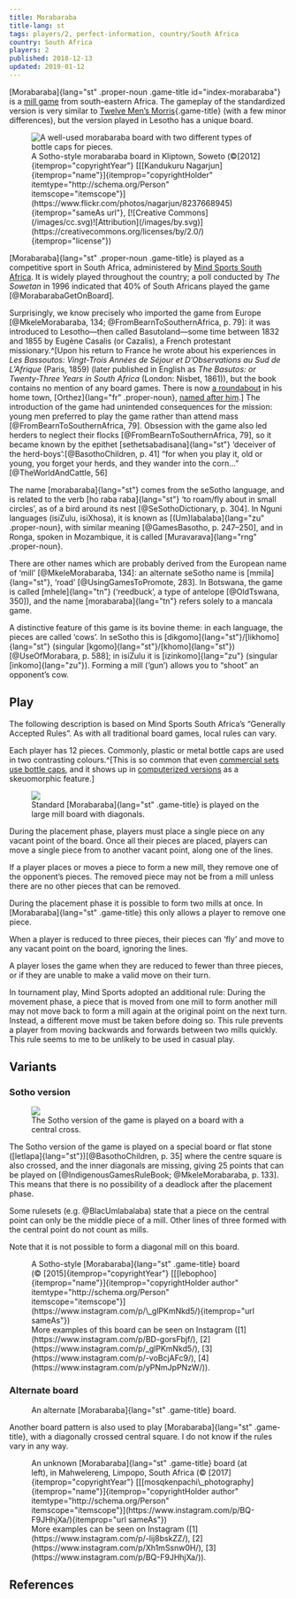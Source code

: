 ```yaml
---
title: Morabaraba
title-lang: st
tags: players/2, perfect-information, country/South Africa
country: South Africa
players: 2
published: 2018-12-13
updated: 2019-01-12
---
```


[Morabaraba]{lang="st" .proper-noun .game-title id="index-morabaraba"} is
a [mill game](/families/mill-games.html) from south-eastern Africa. The gameplay
of the standardized version is very similar to [Twelve Men’s
Morris](/games/twelve-mens-morris.html){.game-title} (with a few minor
differences), but the version played in Lesotho has a unique board.

<figure itemprop="image" itemscope="itemscope"
itemtype="http://schema.org/ImageObject"><img itemprop="contentUrl"
src="/images/8237668945_878d81116c_o-1600.jpg" alt="A well-used morabaraba board
with two different types of bottle caps for pieces." /><figcaption>A Sotho-style
morabaraba board in Kliptown, Soweto
(©[2012]{itemprop="copyrightYear"}&nbsp;[[[Kandukuru
Nagarjun]{itemprop="name"}]{itemprop="copyrightHolder"
itemtype="http://schema.org/Person"
itemscope="itemscope"}](https://www.flickr.com/photos/nagarjun/8237668945){itemprop="sameAs
url"}, [![Creative
Commons](/images/cc.svg)![Attribution](/images/by.svg)](https://creativecommons.org/licenses/by/2.0/){itemprop="license"})</figcaption></figure>

[Morabaraba]{lang="st" .proper-noun .game-title} is played as a competitive
sport in South Africa, administered by [Mind Sports South
Africa](http://mindsportsa.co.za/). It is widely played throughout the country;
a poll conducted by <cite>The Sowetan</cite> in 1996 indicated that 40% of South
Africans played the game [@MorabarabaGetOnBoard].

Surprisingly, we know precisely who imported the game from Europe
[@MkeleMorabaraba, 134; @FromBearnToSouthernAfrica, p. 79]: it was introduced to
Lesotho—then called Basutoland—some time between 1832 and 1855 by Eugène Casalis
(or Cazalis), a French protestant missionary.^[Upon his return to France he
wrote about his experiences in <cite lang="fr">Les Bassoutos: Vingt-Trois Années
de Séjour et D’Observations au Sud de L’Afrique</cite> (Paris, 1859) (later
published in English as <cite>The Basutos: or Twenty-Three Years in South
Africa</cite> (London: Nisbet, 1861)), but the book contains no mention of any
board games. There is now [a roundabout](https://goo.gl/maps/jymZMMft3fB2) in
his home town, [Orthez]{lang="fr" .proper-noun}, [named after
him](http://www.larepubliquedespyrenees.fr/2013/02/16/un-nom-pour-les-ronds-points-la-gare-routiere-et-la-rocade,1118172.php).]
The introduction of the game had unintended consequences for the mission: young
men preferred to play the game rather than attend mass
[@FromBearnToSouthernAfrica, 79]. Obsession with the game also led herders to
neglect their flocks [@FromBearnToSouthernAfrica, 79], so it became known by the
epithet [sethetsabadisana]{lang="st"} ‘deceiver of the
herd-boys’:[@BasothoChildren, p. 41] “for when you play it, old or young, you
forget your herds, and they wander into the corn...” [@TheWorldAndCattle, 56]

The name [morabaraba]{lang="st"} comes from the seSotho language, and is related
to the verb [ho raba raba]{lang="st"} ‘to roam/fly about in small circles’, as
of a bird around its nest [@SeSothoDictionary, p. 304]. In Nguni languages
(isiZulu, isiXhosa), it is known as [(Um)labalaba]{lang="zu" .proper-noun}, with
similar meaning [@GamesBasotho, p. 247–250], and in Ronga, spoken in Mozambique,
it is called [Muravarava]{lang="rng" .proper-noun}.

There are other names which are probably derived from the European name of
‘mill’ [@MkeleMorabaraba, 134]: an alternate seSotho name is [mmila]{lang="st"},
‘road’ [@UsingGamesToPromote, 283]. In Botswana, the game is called
[mhele]{lang="tn"} (‘reedbuck’, a type of antelope [@OldTswana, 350]), and the
name [morabaraba]{lang="tn"} refers solely to a mancala game.

A distinctive feature of this game is its bovine theme: in each language, the
pieces are called ‘cows’. In seSotho this is
[dikgomo]{lang="st"}/[likhomo]{lang="st"} (singular
[kgomo]{lang="st"}/[khomo]{lang="st"}) [@UseOfMorabara, p. 588]; in isiZulu it
is [izinkomo]{lang="zu"} (singular [inkomo]{lang="zu"}). Forming a mill (‘gun’)
allows you to “shoot” an opponent’s cow.

## Play

The following description is based on Mind Sports South Africa’s “Generally
Accepted Rules”. As with all traditional board games, local rules can vary.


Each player has 12 pieces. Commonly, plastic or metal bottle caps are used in two
contrasting colours.^[This is so common that even [commercial sets use bottle
caps](https://www.instagram.com/p/BMBbRAzBg1z/), and it shows up in
[computerized versions](https://www.instagram.com/p/Bf-isgxnIPF/) as a skeuomorphic feature.]

<figure class="side-image-r"><img src="/images/large_merels_with_diagonals.svg"
/> <figcaption>Standard [Morabaraba]{lang="st" .game-title} is played on the
large mill board with diagonals.</figcaption></figure>

During the placement phase, players must place a single piece on any vacant
point of the board. Once all their pieces are placed, players can move a single
piece from to another vacant point, along one of the lines.

If a player places or moves a piece to form a new mill, they remove one of the
opponent’s pieces. The removed piece may not be from a mill unless there are no
other pieces that can be removed.

During the placement phase it is possible to form two mills at once. In
[Morabaraba]{lang="st" .game-title} this only allows a player to remove one
piece.

When a player is reduced to three pieces, their pieces can ‘fly’ and move to any
vacant point on the board, ignoring the lines.

A player loses the game when they are reduced to fewer than three pieces, or if
they are unable to make a valid move on their turn.


In tournament play, Mind Sports adopted an additional rule: During the movement
phase, a piece that is moved from one mill to form another mill may not move
back to form a mill again at the original point on the next turn. Instead,
a different move must be taken before doing so. This rule prevents a player from
moving backwards and forwards between two mills quickly. This rule seems to me
to be unlikely to be used in casual play.

## Variants

### Sotho version

<figure class="side-image-r"><img
src="/images/large_merels_with_diagonals_and_centre.svg" /> <figcaption>The
Sotho version of the game is played on a board with a central
cross.</figcaption></figure>

The Sotho version of the game is played on a special board or flat stone
([letlapa]{lang="st"})[@BasothoChildren, p. 35] where the centre square is
also crossed, and the inner diagonals are missing, giving 25 points that can be
played on [@IndigenousGamesRuleBook; @MkeleMorabaraba, p. 133]. This means that
there is no possibility of a deadlock after the placement phase.

Some rulesets (e.g. @BlacUmlabalaba) state that a piece on the central point can
only be the middle piece of a mill. Other lines of three formed with the central
point do not count as mills.

Note that it is not possible to form a diagonal mill on this board.


<figure itemprop="image" itemscope="itemscope" itemtype="http://schema.org/ImageObject"
class="wide"><img itemprop="contentUrl"
src="https://www.instagram.com/p/_glPKmNkd5/media?size=l" alt="" /><figcaption>A
Sotho-style [Morabaraba]{lang="st" .game-title} board
(©&nbsp;[2015]{itemprop="copyrightYear"}
[[[lebophoo]{itemprop="name"}]{itemprop="copyrightHolder author"
itemtype="http://schema.org/Person"
itemscope="itemscope"}](https://www.instagram.com/p/\_glPKmNkd5/){itemprop="url
sameAs"}) <br/>More examples of this board can be seen on Instagram
([1](https://www.instagram.com/p/BD-gorsFbjf/),
[2](https://www.instagram.com/p/_glPKmNkd5/),
[3](https://www.instagram.com/p/-voBcjAFc9/),
[4](https://www.instagram.com/p/yPNmJpPNzW/)).</figcaption></figure>


### Alternate board

<figure class="small"><img src="/images/large_merels_with_full_diagonals.svg"
alt=""/><figcaption>An alternate [Morabaraba]{lang="st" .game-title}
board.</figcaption></figure>

Another board pattern is also used to play [Morabaraba]{lang="st" .game-title},
with a diagonally crossed central square. I do not know if the rules vary
in any way.

<figure itemprop="image" itemscope="itemscope" itemtype="http://schema.org/ImageObject"
class="wide"><img itemprop="contentUrl"
src="https://www.instagram.com/p/BQ-F9JHhjXa/media?size=l" alt=""
/><figcaption>An unknown [Morabaraba]{lang="st" .game-title} board (at left), in
Mahwelereng, Limpopo, South Africa (©&nbsp;[2017]{itemprop="copyrightYear"}
[[[mosqkenpachi\_photography]{itemprop="name"}]{itemprop="copyrightHolder
author" itemtype="http://schema.org/Person"
itemscope="itemscope"}](https://www.instagram.com/p/BQ-F9JHhjXa/){itemprop="url
sameAs"})<br/> More examples can be seen on Instagram
([1](https://www.instagram.com/p/-lij8bskZZ/),
[2](https://www.instagram.com/p/Xh1mSsnw0H/),
[3](https://www.instagram.com/p/BQ-F9JHhjXa/)).</figcaption></figure>

## References

